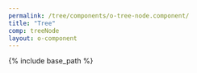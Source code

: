 ```yaml
---
permalink: /tree/components/o-tree-node.component/
title: "Tree"
comp: treeNode
layout: o-component
---
```

{% include base_path %}

